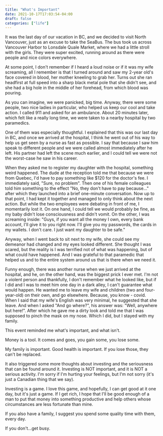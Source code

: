 ```yaml
---
title: "What's Important"
date: 2021-10-17T17:03:54-04:00
draft: false
categories: ["life"]
---
```


It was the last day of our vacation in BC, and we decided to visit North Vancouver, just as an excuse to take the SeaBus. The bus took us across Vancouver Harbor to Lonsdale Quale Market, where we had a little stroll with the girls. They were super excited, running around as there were people and nice colors everywhere.

At some point, I don't remember if I heard a loud noise or if it was my wife screaming, all I remember is that I turned around and saw my 2-year old's face covered in blood, her mother kneeling to grab her. Turns out she ran headfirst at full speed into a sharp black metal pole that she didn't see, and she had a big hole in the middle of her forehead, from which blood was pouring.

As you can imagine, we were panicked, big time. Anyway, there were some people, two nice ladies in particular, who helped us keep our cool and take action. I called 911 and asked for an ambulance. About 20 minutes later, which felt like a really long time, we were taken to a nearby hospital by two paramedics.

One of them was especially thoughtful. I explained that this was our last day in BC, and once we arrived at the hospital, I think he went out of his way to help us get seen by a nurse as fast as possible. I say that because I saw him speak to different people and we were called almost immediately after he left. His partner had left the scene much earlier, and I could tell we were not the worst-case he saw in his career. 

When they asked me to register my daughter with the hospital, something weird happened. The dude at the reception told me that because we were from Quebec, I'd have to pay something like $120 for the doctor's fee. I immediately said, "Sure, no problem". Then one of his female colleagues told him something to the effect "No, they don't have to pay because..." after which they launched into a brief one-minute conversation. Now up to that point, I had kept it together and managed to only think about the next action. But while the two employees were debating in front of me, I momentarily lost it. On one hand, I could tell we would probably be fine, as my baby didn't lose consciousness and didn't vomit. On the other, I was screaming inside: "Guys, if you want all the money I own, every bank account, I'll give it to you right now. I'll give you my passwords, the cards in my wallets. I don't care. I just want my daughter to be safe."

Anyway, when I went back to sit next to my wife, she could see my demeanor had changed and my eyes looked different. She thought I was scared, but the reality is I was terrified not of what was happening, but of what could have happened. And I was grateful to that paramedic that helped us and to the entire system around us that is there when we need it.

Funny enough, there was another nurse when we just arrived at the hospital, and he, on the other hand, was the biggest prick I ever met. I'm not a violent person and thankfully, I don't remember what he looked like, but if I did and I was to meet him one day in a dark alley, I can't guarantee what would happen. He wanted me to leave my wife and children (two and four-year-old) on their own, and go elsewhere. Because, you know - covid. When I said that my wife's English was very minimal, he suggested that she leave. And when I asked "And go where?", his answer was: "Well, anywhere but here!". After which he gave me a dirty look and told me that I was supposed to pinch the mask on my nose. Which I did, but I stayed with my family.

This event reminded me what's important, and what isn't. 

Money is a tool. It comes and goes, you gain some, you lose some. 

My family is important. Good health is important. If you lose those, they can't be replaced.

It also triggered some more thoughts about investing and the seriousness that can be found around it. Investing is NOT important, and it is NOT a serious activity. I'm sorry if I'm hurting your feelings, but I'm not  sorry (it's just a Canadian thing that we say). 

Investing is a game. I love this game, and hopefully, I can get good at it one day, but it's just a game. If I get rich, I hope that I'll be good enough of a man to put that money into something productive and help others whose circumstances are less fortunate than mine. 

If you also have a family, I suggest you spend some quality time with them, every day.

If you don't...get busy.

